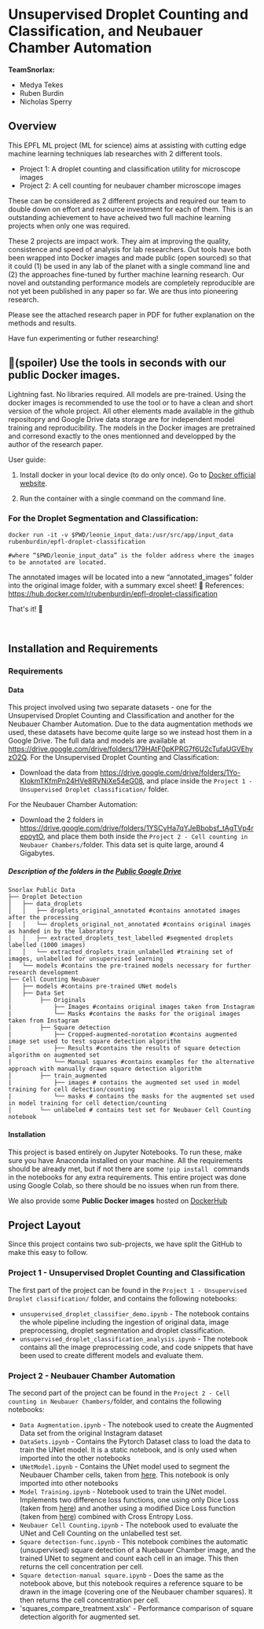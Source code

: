 # Unsupervised Droplet Counting and Classification, and Neubauer Chamber Automation
**TeamSnorlax:**
* Medya Tekes
* Ruben Burdin
* Nicholas Sperry

## Overview
This EPFL ML project (ML for science) aims at assisting with cutting edge machine learning techniques lab researches with 2 different tools. 
- Project 1: A droplet counting and classification utility for microscope images
- Project 2: A cell counting for neubauer chamber microscope images

These can be considered as 2 different projects and required our team to double down on effort and resource investment for each of them. This is an outstanding achievement to have acheived two full machine learning projects when only one was required.

These 2 projects are impact work. They aim at improving the quality, consistence and speed of analysis for lab researchers.
Out tools have both been wrapped into Docker images and made public (open sourced) so that it could (1) be used in any lab of the planet with a single command line and 
(2) the approaches fine-tuned by further machine learning research. 
Our novel and outstanding performance models are completely reproducible are not yet been published in any paper so far. We are thus into pioneering research.

Please see the attached research paper in PDF for futher explanation on the methods and results.

Have fun experimenting or futher researching!

## 🚀(spoiler) Use the tools in seconds with our public Docker images.
Lightning fast. No libraries required. All models are pre-trained.
Using the docker images is recommended to use the tool or to have a clean and short version of the whole project. All other elements made available in the github repositopry and Google Drive data storage are for independent model training and reproducibility. The models in the Docker images are pretrained and corresond exactly to the ones mentionned and developped by the author of the research paper.

User guide:
1. Install docker in your local device (to do only once).
Go to [Docker official website](https://www.docker.com/products/docker-desktop).

2. Run the container with a single command on the command line.

### For the Droplet Segmentation and Classification:


    docker run -it -v $PWD/leonie_input_data:/usr/src/app/input_data rubenburdin/epfl-droplet-classification

    #where “$PWD/leonie_input_data” is the folder address where the images to be annotated are located.

The annotated images will be located into a new “annotated_images” folder into the original image folder, with a summary excel sheet! 🚀
References: https://hub.docker.com/r/rubenburdin/epfl-droplet-classification 

That's it! 🥳

<br />

## Installation and Requirements

### Requirements

#### Data
This project involved using two separate datasets - one for the Unsupervised Droplet Counting and Classification and another for the Neubauer Chamber Automation. Due to the data augmentation methods we used, these datasets have become quite large so we instead host them in a Google Drive. The full data and models are available at https://drive.google.com/drive/folders/179HAtF0pKPRG7f6U2cTufaUGVEhyzO2Q.
For the Unsupervised Droplet Counting and Classification:

* Download the data from https://drive.google.com/drive/folders/1Yo-KIokmTKfmPn24HVe8RVNiXe54eG08, and place inside the `Project 1 - Unsupervised Droplet classification/` folder.

For the Neubauer Chamber Automation:

* Download the 2 folders in https://drive.google.com/drive/folders/1YSCyHa7qYJeBbobsf_tAgTVp4repoytO, and place them both inside the `Project 2 - Cell counting in Neubauer Chambers/`folder. This data set is quite large, around 4 Gigabytes.

##### Description of the folders in the [Public Google Drive](https://drive.google.com/drive/folders/179HAtF0pKPRG7f6U2cTufaUGVEhyzO2Q)

    Snorlax Public Data
    ├── Droplet Detection
    │   ├── data_droplets
    │   │   ├── droplets_original_annotated #contains annotated images after the processing
    │   │   └── droplets_original_not_annotated #contains original images as handed in by the laboratory
    │   │   ├── extracted_droplets_test_labelled #segmented droplets labelled (1000 images)
    │   │   └── extracted_droplets_train_unlabelled #training set of images, unlabelled for unsupervised learning
    │   └── models #contains the pre-trained models necessary for further research development
    ├── Cell Counting Neubauer
    │   ├── models #contains pre-trained UNet models
    │   ├── Data Set 
    │        ├── Originals
    |            ├── Images #contains original images taken from Instagram
    |            └── Masks #contains the masks for the original images taken from Instagram
    │        ├── Square detection
    |            ├── Cropped-augmented-norotation #contains augmented image set used to test square detection algorithm
    |            ├── Results #contains the results of square detection algorithm on augmented set
    |            └── Manual squares #contains examples for the alternative approach with manually drawn square detection algorithm
    │        ├── train_augmented
    |            ├── images # contains the augmented set used in model training for cell detection/counting
    |            └── masks # contains the masks for the augmented set used in model training for cell detection/counting
    │        └── unlabeled # contains test set for Neubauer Cell Counting notebook
 

#### Installation
This project is based entirely on Jupyter Notebooks. To run these, make sure you have Anaconda installed on your machine. All the requirements should be already met, but if not there are some `!pip install ` commands in the notebooks for any extra requirements. This entire project was done using Google Colab, so there should be no issues when run from there.

We also provide some **Public Docker images** hosted on [DockerHub](https://hub.docker.com/u/rubenburdin)


## Project Layout
Since this project contains two sub-projects, we have split the GitHub to make this easy to follow. 

### Project 1 - Unsupervised Droplet Counting and Classification
The first part of the project can be found in the `Project 1 - Unsupervised Droplet classification/` folder, and contains the following notebooks:

* `unsupervised_droplet_classifier_demo.ipynb` - The notebook contains the whole pipeline including the ingestion of original data, image preprocessing, droplet segmentation and droplet classification.
* `unsupervised_droplet_classification_analysis.ipynb` - The notebook contains all the image preprocessing code, and code snippets that have been used to create different models and evaluate them.

### Project 2 - Neubauer Chamber Automation
The second part of the project can be found in the `Project 2 - Cell counting in Neubauer Chambers/`folder, and contains the following notebooks:

* `Data Augmentation.ipynb` - The notebook used to create the Augmented Data set from the original Instagram dataset
* `DataSets.ipynb` - Contains the Pytorch Dataset class to load the data to train the UNet model. It is a static notebook, and is only used when imported into the other notebooks
* `UNetModel.ipynb` - Contains the UNet model used to segment the Neubauer Chamber cells, taken from [here](https://github.com/milesial/Pytorch-UNet). This notebook is only imported into other notebooks
* `Model Training.ipynb` - Notebook used to train the UNet model. Implements two difference loss functions, one using only Dice Loss (taken from [here](https://github.com/marshuang80/cell-segmentation/blob/master/loss.py)) and another using a modified Dice Loss function (taken from [here]( https://kornia.readthedocs.io/en/v0.1.2/_modules/torchgeometry/losses/dice.html)) combined with Cross Entropy Loss.
* `Neubauer Cell Counting.ipynb` - The notebook used to evaluate the UNet and Cell Counting on the unlabelled test set. 
* `Square detection-func.ipynb` - This notebook combines the automatic (unsupervised) square detection of a Nuebauer Chamber image, and the trained UNet to segment and count each cell in an image. This then returns the cell concentration per cell.
* `Square detection-manual square.ipynb` - Does the same as the notebook above, but this notebook requires a reference square to be drawn in the image (covering one of the Neubauer chamber squares). It then returns the cell concentration per cell.
* 'squares_compare_treatment.xslx' - Performance comparison of square detection algorith for augmented set. 
